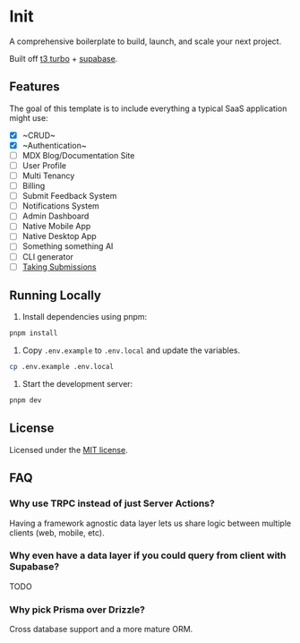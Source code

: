 # Init

A comprehensive boilerplate to build, launch, and scale your next project.

Built off [t3 turbo](https://github.com/t3-oss/create-t3-turbo) + [supabase](https://supabase.com).

## Features

The goal of this template is to include everything a typical SaaS application might use:

- [x] ~CRUD~
- [x] ~Authentication~
- [ ] MDX Blog/Documentation Site
- [ ] User Profile
- [ ] Multi Tenancy
- [ ] Billing
- [ ] Submit Feedback System
- [ ] Notifications System
- [ ] Admin Dashboard
- [ ] Native Mobile App
- [ ] Native Desktop App
- [ ] Something something AI
- [ ] CLI generator
- [ ] [Taking Submissions](https://github.com/kyh/init/issues/new?assignees=&labels=%E2%9C%A8+enhancement&projects=&template=feature_request.yml&title=feat%3A+)

## Running Locally

1. Install dependencies using pnpm:

```sh
pnpm install
```

1. Copy `.env.example` to `.env.local` and update the variables.

```sh
cp .env.example .env.local
```

1. Start the development server:

```sh
pnpm dev
```

## License

Licensed under the [MIT license](https://github.com/kyh/init/blob/main/LICENSE).

## FAQ

### Why use TRPC instead of just Server Actions?

Having a framework agnostic data layer lets us share logic between multiple clients (web, mobile, etc).

### Why even have a data layer if you could query from client with Supabase?

TODO

### Why pick Prisma over Drizzle?

Cross database support and a more mature ORM.
